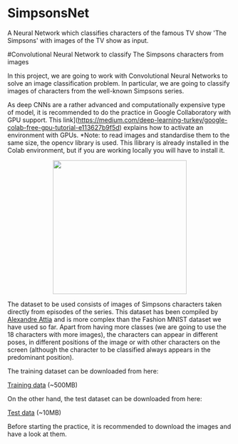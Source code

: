 # SimpsonsNet
A Neural Network which classifies characters of the famous TV show 'The Simpsons' with images of the TV show as input.

#Convolutional Neural Network to classify The Simpsons characters from images

In this project, we are going to work with Convolutional Neural Networks to solve an image classification problem. In particular, we are going to classify images of characters from the well-known Simpsons series.

As deep CNNs are a rather advanced and computationally expensive type of model, it is recommended to do the practice in Google Collaboratory with GPU support. This link](https://medium.com/deep-learning-turkey/google-colab-free-gpu-tutorial-e113627b9f5d) explains how to activate an environment with GPUs. *Note: to read images and standardise them to the same size, the opencv library is used. This ĺlibrary is already installed in the Colab environment, but if you are working locally you will have to install it.

<center><img src="https://i.imgur.com/RGanwK4.gif" style="text-align: centre" height="300px"></center>

The dataset to be used consists of images of Simpsons characters taken directly from episodes of the series. This dataset has been compiled by [Alexandre Attia](http://www.alexattia.fr/) and is more complex than the Fashion MNIST dataset we have used so far. Apart from having more classes (we are going to use the 18 characters with more images), the characters can appear in different poses, in different positions of the image or with other characters on the screen (although the character to be classified always appears in the predominant position).

The training dataset can be downloaded from here:

[Training data](https://onedrive.live.com/download?cid=C506CF0A4F373B0F&resid=C506CF0A4F373B0F%219337&authkey=AMzI92bJPx8Sd60) (~500MB)

On the other hand, the test dataset can be downloaded from here:

[Test data](https://onedrive.live.com/download?cid=C506CF0A4F373B0F&resid=C506CF0A4F373B0F%219341&authkey=ANnjK3Uq1FhuAe8) (~10MB)

Before starting the practice, it is recommended to download the images and have a look at them.
